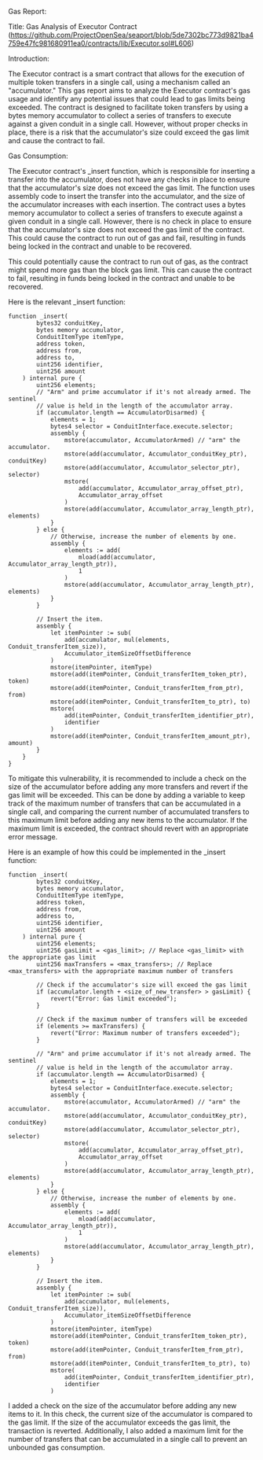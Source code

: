 Gas Report:

Title: Gas Analysis of Executor Contract (https://github.com/ProjectOpenSea/seaport/blob/5de7302bc773d9821ba4759e47fc981680911ea0/contracts/lib/Executor.sol#L606)

Introduction:

The Executor contract is a smart contract that allows for the execution of multiple token transfers in a single call, using a mechanism called an "accumulator." This gas report aims to analyze the Executor contract's gas usage and identify any potential issues that could lead to gas limits being exceeded. The contract is designed to facilitate token transfers by using a bytes memory accumulator to collect a series of transfers to execute against a given conduit in a single call. However, without proper checks in place, there is a risk that the accumulator's size could exceed the gas limit and cause the contract to fail.

Gas Consumption:

The Executor contract's _insert function, which is responsible for inserting a transfer into the accumulator, does not have any checks in place to ensure that the accumulator's size does not exceed the gas limit. The function uses assembly code to insert the transfer into the accumulator, and the size of the accumulator increases with each insertion. The contract uses a bytes memory accumulator to collect a series of transfers to execute against a given conduit in a single call. However, there is no check in place to ensure that the accumulator's size does not exceed the gas limit of the contract. This could cause the contract to run out of gas and fail, resulting in funds being locked in the contract and unable to be recovered.

This could potentially cause the contract to run out of gas, as the contract might spend more gas than the block gas limit. This can cause the contract to fail, resulting in funds being locked in the contract and unable to be recovered.

Here is the relevant _insert function:

```
function _insert(
        bytes32 conduitKey,
        bytes memory accumulator,
        ConduitItemType itemType,
        address token,
        address from,
        address to,
        uint256 identifier,
        uint256 amount
    ) internal pure {
        uint256 elements;
        // "Arm" and prime accumulator if it's not already armed. The sentinel
        // value is held in the length of the accumulator array.
        if (accumulator.length == AccumulatorDisarmed) {
            elements = 1;
            bytes4 selector = ConduitInterface.execute.selector;
            assembly {
                mstore(accumulator, AccumulatorArmed) // "arm" the accumulator.
                mstore(add(accumulator, Accumulator_conduitKey_ptr), conduitKey)
                mstore(add(accumulator, Accumulator_selector_ptr), selector)
                mstore(
                    add(accumulator, Accumulator_array_offset_ptr),
                    Accumulator_array_offset
                )
                mstore(add(accumulator, Accumulator_array_length_ptr), elements)
            }
        } else {
            // Otherwise, increase the number of elements by one.
            assembly {
                elements := add(
                    mload(add(accumulator, Accumulator_array_length_ptr)),
                    1
                )
                mstore(add(accumulator, Accumulator_array_length_ptr), elements)
            }
        }

        // Insert the item.
        assembly {
            let itemPointer := sub(
                add(accumulator, mul(elements, Conduit_transferItem_size)),
                Accumulator_itemSizeOffsetDifference
            )
            mstore(itemPointer, itemType)
            mstore(add(itemPointer, Conduit_transferItem_token_ptr), token)
            mstore(add(itemPointer, Conduit_transferItem_from_ptr), from)
            mstore(add(itemPointer, Conduit_transferItem_to_ptr), to)
            mstore(
                add(itemPointer, Conduit_transferItem_identifier_ptr),
                identifier
            )
            mstore(add(itemPointer, Conduit_transferItem_amount_ptr), amount)
        }
    }
}
```

To mitigate this vulnerability, it is recommended to include a check on the size of the accumulator before adding any more transfers and revert if the gas limit will be exceeded. This can be done by adding a variable to keep track of the maximum number of transfers that can be accumulated in a single call, and comparing the current number of accumulated transfers to this maximum limit before adding any new items to the accumulator. If the maximum limit is exceeded, the contract should revert with an appropriate error message.

Here is an example of how this could be implemented in the _insert function:

```
function _insert(
        bytes32 conduitKey,
        bytes memory accumulator,
        ConduitItemType itemType,
        address token,
        address from,
        address to,
        uint256 identifier,
        uint256 amount
    ) internal pure {
        uint256 elements;
        uint256 gasLimit = <gas_limit>; // Replace <gas_limit> with the appropriate gas limit
        uint256 maxTransfers = <max_transfers>; // Replace <max_transfers> with the appropriate maximum number of transfers
        
        // Check if the accumulator's size will exceed the gas limit
        if (accumulator.length + <size_of_new_transfer> > gasLimit) {
            revert("Error: Gas limit exceeded");
        }
        
        // Check if the maximum number of transfers will be exceeded
        if (elements >= maxTransfers) {
            revert("Error: Maximum number of transfers exceeded");
        }
        
        // "Arm" and prime accumulator if it's not already armed. The sentinel
        // value is held in the length of the accumulator array.
        if (accumulator.length == AccumulatorDisarmed) {
            elements = 1;
            bytes4 selector = ConduitInterface.execute.selector;
            assembly {
                mstore(accumulator, AccumulatorArmed) // "arm" the accumulator.
                mstore(add(accumulator, Accumulator_conduitKey_ptr), conduitKey)
                mstore(add(accumulator, Accumulator_selector_ptr), selector)
                mstore(
                    add(accumulator, Accumulator_array_offset_ptr),
                    Accumulator_array_offset
                )
                mstore(add(accumulator, Accumulator_array_length_ptr), elements)
            }
        } else {
            // Otherwise, increase the number of elements by one.
            assembly {
                elements := add(
                    mload(add(accumulator, Accumulator_array_length_ptr)),
                    1
                )
                mstore(add(accumulator, Accumulator_array_length_ptr), elements)
            }
        }

        // Insert the item.
        assembly {
            let itemPointer := sub(
                add(accumulator, mul(elements, Conduit_transferItem_size)),
                Accumulator_itemSizeOffsetDifference
            )
            mstore(itemPointer, itemType)
            mstore(add(itemPointer, Conduit_transferItem_token_ptr), token)
            mstore(add(itemPointer, Conduit_transferItem_from_ptr), from)
            mstore(add(itemPointer, Conduit_transferItem_to_ptr), to)
            mstore(
                add(itemPointer, Conduit_transferItem_identifier_ptr),
                identifier
            )
```
I added a check on the size of the accumulator before adding any new items to it. In this check, the current size of the accumulator is compared to the gas limit. If the size of the accumulator exceeds the gas limit, the transaction is reverted. Additionally, I also added a maximum limit for the number of transfers that can be accumulated in a single call to prevent an unbounded gas consumption.



